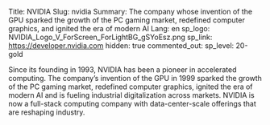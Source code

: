 Title: NVIDIA
Slug: nvidia
Summary: The company whose invention of the GPU sparked the growth of the PC gaming market, redefined computer graphics, and ignited the era of modern AI
Lang: en
sp_logo: NVIDIA_Logo_V_ForScreen_ForLightBG_gSYoEsz.png
sp_link: https://developer.nvidia.com
hidden: true
commented_out: sp_level: 20-gold

Since its founding in 1993, NVIDIA has been a pioneer in accelerated
computing. The company’s invention of the GPU in 1999 sparked the
growth of the PC gaming market, redefined computer graphics, ignited
the era of modern AI and is fueling industrial digitalization across
markets. NVIDIA is now a full-stack computing company with
data-center-scale offerings that are reshaping industry.

